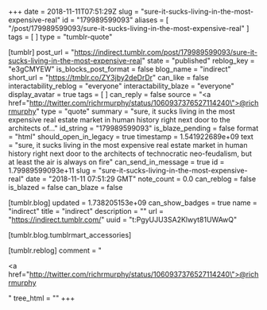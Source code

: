 +++
date = 2018-11-11T07:51:29Z
slug = "sure-it-sucks-living-in-the-most-expensive-real"
id = "179989599093"
aliases = [ "/post/179989599093/sure-it-sucks-living-in-the-most-expensive-real" ]
tags = [ ]
type = "tumblr-quote"

[tumblr]
post_url = "https://indirect.tumblr.com/post/179989599093/sure-it-sucks-living-in-the-most-expensive-real"
state = "published"
reblog_key = "e3gCMYEW"
is_blocks_post_format = false
blog_name = "indirect"
short_url = "https://tmblr.co/ZY3jby2deDrDr"
can_like = false
interactability_reblog = "everyone"
interactability_blaze = "everyone"
display_avatar = true
tags = [ ]
can_reply = false
source = "<a href=\"http://twitter.com/richrmurphy/status/1060937376527114240\">@richrmurphy</a>"
type = "quote"
summary = "sure, it sucks living in the most expensive real estate market in human history right next door to the architects of..."
id_string = "179989599093"
is_blaze_pending = false
format = "html"
should_open_in_legacy = true
timestamp = 1.541922689e+09
text = "sure, it sucks living in the most expensive real estate market in human history right next door to the architects of technocratic neo-feudalism, but at least the air is always on fire"
can_send_in_message = true
id = 1.79989599093e+11
slug = "sure-it-sucks-living-in-the-most-expensive-real"
date = "2018-11-11 07:51:29 GMT"
note_count = 0.0
can_reblog = false
is_blazed = false
can_blaze = false

[tumblr.blog]
updated = 1.738205153e+09
can_show_badges = true
name = "indirect"
title = "indirect"
description = ""
url = "https://indirect.tumblr.com/"
uuid = "t:PgyUJU3SA2Klwyt81UWAwQ"

[tumblr.blog.tumblrmart_accessories]

[tumblr.reblog]
comment = "<p><a href=\"http://twitter.com/richrmurphy/status/1060937376527114240\">@richrmurphy</a></p>"
tree_html = ""
+++
